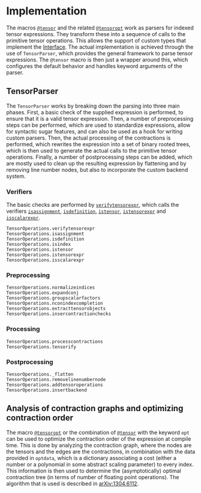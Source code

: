 # Implementation

The macros [`@tensor`](@ref) and the related [`@tensoropt`](@ref) work as
parsers for indexed tensor expressions. They transform these into a sequence of
calls to the primitive tensor operations. This allows the support of custom
types that implement the [Interface](@ref). The actual implementation is
achieved through the use of `TensorParser`, which provides the general framework
to parse tensor expressions. The `@tensor` macro is then just a wrapper around
this, which configures the default behavior and handles keyword arguments of the
parser.

## TensorParser

The `TensorParser` works by breaking down the parsing into three main phases.
First, a basic check of the supplied expression is performed, to ensure that it
is a valid tensor expression. Then, a number of preprocessing steps can be
performed, which are used to standardize expressions, allow for syntactic sugar
features, and can also be used as a hook for writing custom parsers. Then, the
actual processing of the contractions is performed, which rewrites the
expression into a set of binary rooted trees, which is then used to generate the
actual calls to the primitive tensor operations. Finally, a number of
postprocessing steps can be added, which are mostly used to clean up the
resulting expression by flattening and by removing line number nodes, but also
to incorporate the custom backend system.

### Verifiers

The basic checks are performed by [`verifytensorexpr`](@ref), which calls the verifiers [`isassignment`](@ref), [`isdefinition`](@ref), [`istensor`](@ref), [`istensorexpr`](@ref) and [`isscalarexpr`](@ref).

```@docs
TensorOperations.verifytensorexpr
TensorOperations.isassignment
TensorOperations.isdefinition
TensorOperations.isindex
TensorOperations.istensor
TensorOperations.istensorexpr
TensorOperations.isscalarexpr
```

### Preprocessing

```@docs
TensorOperations.normalizeindices
TensorOperations.expandconj
TensorOperations.groupscalarfactors
TensorOperations.nconindexcompletion
TensorOperations.extracttensorobjects
TensorOperations.insercontractionchecks
```

### Processing

```@docs
TensorOperations.processcontractions
TensorOperations.tensorify
```

### Postprocessing

```@docs
TensorOperations._flatten
TensorOperations.removelinenumbernode
TensorOperations.addtensoroperations
TensorOperations.insertbackend
```

## Analysis of contraction graphs and optimizing contraction order

The macro [`@tensoropt`](@ref) or the combination of [`@tensor`](@ref) with the keyword `opt` can be used to optimize the contraction order of the expression at compile time.
This is done by analyzing the contraction graph, where the nodes are the tensors and the edges are the contractions, in combination with the data provided in `optdata`, which is a dictionary associating a cost (either a number or a polynomial in some abstract scaling parameter) to every index.
This information is then used to determine the (asymptotically) optimal contraction tree (in terms of number of floating point operations).
The algorithm that is used is described in [arXiv:1304.6112](https://arxiv.org/abs/1304.6112).
